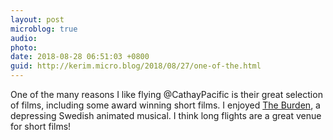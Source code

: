 ```yaml
---
layout: post
microblog: true
audio: 
photo: 
date: 2018-08-28 06:51:03 +0800
guid: http://kerim.micro.blog/2018/08/27/one-of-the.html
---
```

One of the many reasons I like flying @CathayPacific is their great selection of films, including some award winning short films. I enjoyed [The Burden](http://www.minborda.com/), a depressing Swedish animated musical. I think long flights are a great venue for short films!
